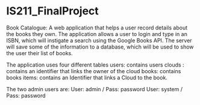 # IS211_FinalProject
Book Catalogue: A web application that helps a user record details about the books they
own. The application allows a user to login and type in an ISBN, which will instigate a
search using the Google Books API. The server will save some of the information to a
database, which will be used to show the user their list of books. 

The application uses four different tables users: contains users clouds : contains an identifier that links the owner of the cloud books: contains books items: contains an Identifier that links a Cloud to the book.

The two admin users are:
User: admin / Pass: password 
User: system / Pass: password
